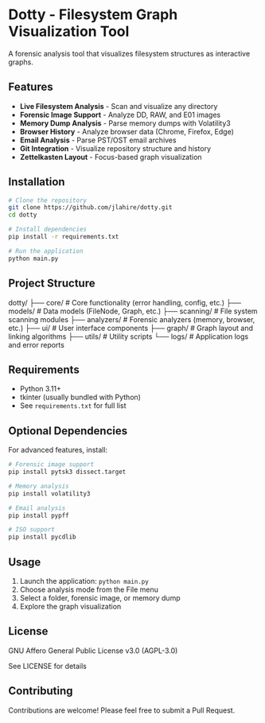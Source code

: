 # Dotty - Filesystem Graph Visualization Tool

A forensic analysis tool that visualizes filesystem structures as interactive graphs.

## Features

- **Live Filesystem Analysis** - Scan and visualize any directory
- **Forensic Image Support** - Analyze DD, RAW, and E01 images
- **Memory Dump Analysis** - Parse memory dumps with Volatility3
- **Browser History** - Analyze browser data (Chrome, Firefox, Edge)
- **Email Analysis** - Parse PST/OST email archives
- **Git Integration** - Visualize repository structure and history
- **Zettelkasten Layout** - Focus-based graph visualization

## Installation

```bash
# Clone the repository
git clone https://github.com/jlahire/dotty.git
cd dotty

# Install dependencies
pip install -r requirements.txt

# Run the application
python main.py
```

## Project Structure

dotty/
├── core/           # Core functionality (error handling, config, etc.)
├── models/         # Data models (FileNode, Graph, etc.)
├── scanning/       # File system scanning modules
├── analyzers/      # Forensic analyzers (memory, browser, etc.)
├── ui/             # User interface components
├── graph/          # Graph layout and linking algorithms
├── utils/          # Utility scripts
└── logs/           # Application logs and error reports

## Requirements

- Python 3.11+
- tkinter (usually bundled with Python)
- See `requirements.txt` for full list

## Optional Dependencies

For advanced features, install:

```bash
# Forensic image support
pip install pytsk3 dissect.target

# Memory analysis
pip install volatility3

# Email analysis
pip install pypff

# ISO support
pip install pycdlib
```

## Usage

1. Launch the application: `python main.py`
2. Choose analysis mode from the File menu
3. Select a folder, forensic image, or memory dump
4. Explore the graph visualization

## License

GNU Affero General Public License v3.0 (AGPL-3.0)

See LICENSE for details

## Contributing

Contributions are welcome! Please feel free to submit a Pull Request.
